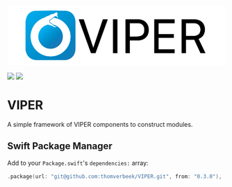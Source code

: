 ![VIPER: Simple VIPER components in Swift](ouroboros@3x.png)

<p>
<img src="https://img.shields.io/badge/platform-ios%20%7C%20macos%20%7C%20tvos%20-lightgrey">
<a href="https://github.com/thomverbeek/VIPER/releases"><img src="https://img.shields.io/github/v/tag/thomverbeek/VIPER?label=release"></a>
</p>

# VIPER

A simple framework of VIPER components to construct modules.

## Swift Package Manager

Add to your `Package.swift`'s `dependencies:` array:

```swift
.package(url: "git@github.com:thomverbeek/VIPER.git", from: "0.3.0"),
```
